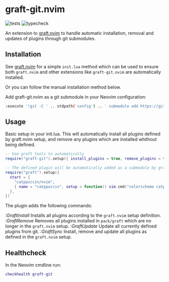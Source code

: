 # graft-git.nvim

![tests](https://github.com/tlj/graft-git.nvim/actions/workflows/tests.yml/badge.svg)
![typecheck](https://github.com/tlj/graft-git.nvim/actions/workflows/typecheck.yml/badge.svg)

An extension to [graft.nvim](https://github.com/tlj/graft.nvim) to handle automatic installation, removal and updates of plugins through git submodules.

## Installation

See [graft.nvim](https://github.com/tlj/graft.nvim) for a simple `init.lua` method which can be used to ensure 
both `graft.nvim` and other extensions like `graft-git.nvim` are automatically installed.

Or you can follow the manual installation method below.

Add graft-git.nvim as a git submodule in your Neovim configuration:

```bash
:execute '!git -C ' .. stdpath('config') .. ' submodule add https://github.com/tlj/graft-git.nvim pack/graft/start/graft-git.nvim'
```

## Usage

Basic setup in your init.lua. This will automatically install all plugins defined by graft.nvim setup,
and remove any plugins which are installed whithout being defined.

```lua
-- Use graft tools to automatically 
require("graft-git").setup({ install_plugins = true, remove_plugins = true })

-- The defined plugin will be automatically added as a submodule by graft-git.nvim
require("graft").setup({ 
  start = {
    "catppuccin/nvim", 
    { name = "catppuccin", setup = function() vim.cmd("colorscheme catppuccin-mocha") end } }
  },
})
```

The plugin adds the following commands:

*:GraftInstall* Installs all plugins according to the `graft.nvim` setup definition.
*:GraftRemove* Removes all plugins installed in `pack/graft` which are no longer in the `graft.nvim` setup.
*:GraftUpdate* Update all currently defined plugins from git.
*:GraftSync* Install, remove and update all plugins as defined in the `graft.nvim` setup.

## Healthcheck

In the Neovim cmdline run:

```lua
checkhealth graft-git
```
